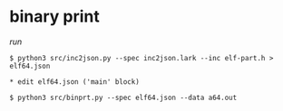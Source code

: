 # binary print

*run*
```
$ python3 src/inc2json.py --spec inc2json.lark --inc elf-part.h > elf64.json

* edit elf64.json ('main' block)

$ python3 src/binprt.py --spec elf64.json --data a64.out
```
